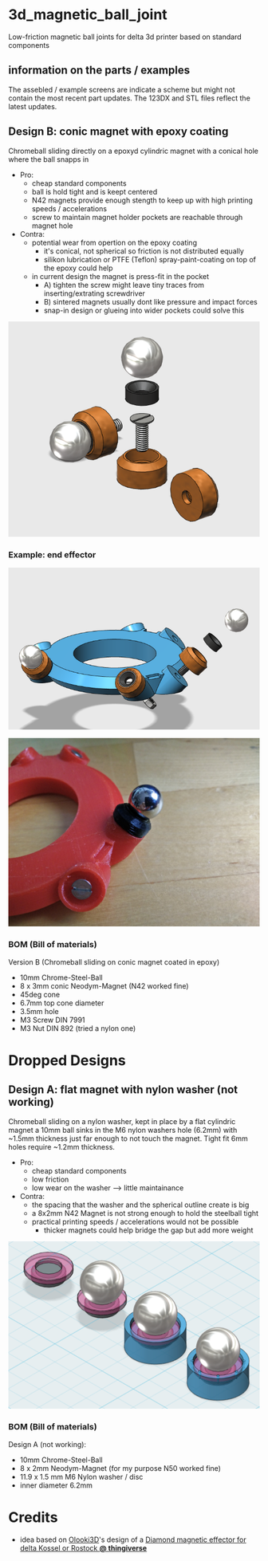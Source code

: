 # 3d_magnetic_ball_joint
Low-friction magnetic ball joints for delta 3d printer based on standard components

## information on the parts / examples
The assebled / example screens are indicate a scheme but might not contain the most recent part updates.
The 123DX and STL files reflect the latest updates.

## Design B: conic magnet with epoxy coating
Chromeball sliding directly on a epoxyd cylindric magnet with a conical hole where the ball snapps in

* Pro:
  * cheap standard components
  * ball is hold tight and is keept centered
  * N42 magnets provide enough stength to keep up with high printing speeds / accelerations
  * screw to maintain magnet holder pockets are reachable through magnet hole
* Contra:
  * potential wear from opertion on the epoxy coating
    * it's conical, not spherical so friction is not distributed equally
    * silikon lubrication or PTFE (Teflon) spray-paint-coating on top of the epoxy could help
  * in current design the magnet is press-fit in the pocket
    * A) tighten the screw might leave tiny traces from inserting/extrating screwdriver
    * B) sintered magnets usually dont like pressure and impact forces
    * snap-in design or glueing into wider pockets could solve this

![B) conic ball joint example](https://raw.githubusercontent.com/splosch/3d_magnetic_ball_joint/master/documentation/conic_ball_joint_example.png)

### Example: end effector
![end effector example image](https://raw.githubusercontent.com/splosch/3d_magnetic_ball_joint/master/documentation/end_effector_example.png)

![end effector example printed](https://raw.githubusercontent.com/splosch/3d_magnetic_ball_joint/master/documentation/end_effector_printed_example.jpg)

### BOM (Bill of materials)
Version B (Chromeball sliding on conic magnet coated in epoxy)
* 10mm Chrome-Steel-Ball
* 8 x 3mm conic Neodym-Magnet (N42 worked fine)
 * 45deg cone
 * 6.7mm top cone diameter
 * 3.5mm hole
* M3 Screw DIN 7991
* M3 Nut DIN 892 (tried a nylon one)

# Dropped Designs

## Design A: flat magnet with nylon washer (not working)
Chromeball sliding on a nylon washer, kept in place by a flat cylindric magnet
a 10mm ball sinks in the M6 nylon washers hole (6.2mm) with ~1.5mm thickness just far enough to not touch the magnet. Tight fit 6mm holes require ~1.2mm thickness.

* Pro:
  * cheap standard components
  * low friction
  * low wear on the washer --> little maintainance
* Contra:
  * the spacing that the washer and the spherical outline create is big
  * a 8x2mm N42 Magnet is not strong enough to hold the steelball tight
  * practical printing speeds / accelerations would not be possible
    * thicker magnets could help bridge the gap but add more weight

![A) ball joint example](https://raw.githubusercontent.com/splosch/3d_magnetic_ball_joint/master/documentation/ball_joint_example_A.png)

### BOM (Bill of materials)
Design A (not working):
* 10mm Chrome-Steel-Ball
* 8 x 2mm Neodym-Magnet (for my purpose N50 worked fine)
* 11.9 x 1.5 mm M6 Nylon washer / disc
 * inner diameter 6.2mm

# Credits
* idea based on [Olooki3D](http://www.thingiverse.com/Olooki3D)'s design of a [Diamond magnetic effector for delta Kossel or Rostock **@ thingiverse**](http://www.thingiverse.com/thing:1157670)